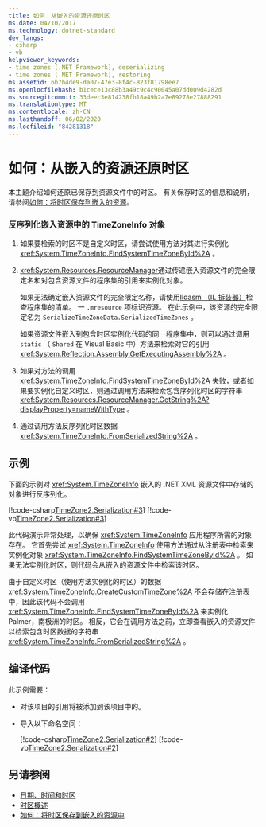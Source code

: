```yaml
---
title: 如何：从嵌入的资源还原时区
ms.date: 04/10/2017
ms.technology: dotnet-standard
dev_langs:
- csharp
- vb
helpviewer_keywords:
- time zones [.NET Framework], deserializing
- time zones [.NET Framework], restoring
ms.assetid: 6b7b4de9-da07-47e3-8f4c-823f81798ee7
ms.openlocfilehash: b1cece13c88b3a49c9c4c90045a07dd009d4282d
ms.sourcegitcommit: 33deec3e814238fb18a49b2a7e89278e27888291
ms.translationtype: MT
ms.contentlocale: zh-CN
ms.lasthandoff: 06/02/2020
ms.locfileid: "84281318"
---
```

# <a name="how-to-restore-time-zones-from-an-embedded-resource"></a>如何：从嵌入的资源还原时区

本主题介绍如何还原已保存到资源文件中的时区。 有关保存时区的信息和说明，请参阅[如何：将时区保存到嵌入的资源](save-time-zones-to-an-embedded-resource.md)。

### <a name="to-deserialize-a-timezoneinfo-object-from-an-embedded-resource"></a>反序列化嵌入资源中的 TimeZoneInfo 对象

1. 如果要检索的时区不是自定义时区，请尝试使用方法对其进行实例化 <xref:System.TimeZoneInfo.FindSystemTimeZoneById%2A> 。

2. <xref:System.Resources.ResourceManager>通过传递嵌入资源文件的完全限定名和对包含资源文件的程序集的引用来实例化对象。

   如果无法确定嵌入资源文件的完全限定名称，请使用[Ildasm （IL 拆装器）](../../framework/tools/ildasm-exe-il-disassembler.md)检查程序集的清单。 一 `.mresource` 项标识资源。 在此示例中，该资源的完全限定名为 `SerializeTimeZoneData.SerializedTimeZones` 。

   如果资源文件嵌入到包含时区实例化代码的同一程序集中，则可以通过调用 `static` （ `Shared` 在 Visual Basic 中）方法来检索对它的引用 <xref:System.Reflection.Assembly.GetExecutingAssembly%2A> 。

3. 如果对方法的调用 <xref:System.TimeZoneInfo.FindSystemTimeZoneById%2A> 失败，或者如果要实例化自定义时区，则通过调用方法来检索包含序列化时区的字符串 <xref:System.Resources.ResourceManager.GetString%2A?displayProperty=nameWithType> 。

4. 通过调用方法反序列化时区数据 <xref:System.TimeZoneInfo.FromSerializedString%2A> 。

## <a name="example"></a>示例

下面的示例对 <xref:System.TimeZoneInfo> 嵌入的 .NET XML 资源文件中存储的对象进行反序列化。

[!code-csharp[TimeZone2.Serialization#3](../../../samples/snippets/csharp/VS_Snippets_CLR/TimeZone2.Serialization/cs/SerializeTimeZoneData.cs#3)]
[!code-vb[TimeZone2.Serialization#3](../../../samples/snippets/visualbasic/VS_Snippets_CLR/TimeZone2.Serialization/vb/SerializeTimeZoneData.vb#3)]

此代码演示异常处理，以确保 <xref:System.TimeZoneInfo> 应用程序所需的对象存在。 它首先尝试 <xref:System.TimeZoneInfo> 使用方法通过从注册表中检索来实例化对象 <xref:System.TimeZoneInfo.FindSystemTimeZoneById%2A> 。 如果无法实例化时区，则代码会从嵌入的资源文件中检索该时区。

由于自定义时区（使用方法实例化的时区）的数据 <xref:System.TimeZoneInfo.CreateCustomTimeZone%2A> 不会存储在注册表中，因此该代码不会调用 <xref:System.TimeZoneInfo.FindSystemTimeZoneById%2A> 来实例化 Palmer，南极洲的时区。 相反，它会在调用方法之前，立即查看嵌入的资源文件以检索包含时区数据的字符串 <xref:System.TimeZoneInfo.FromSerializedString%2A> 。

## <a name="compiling-the-code"></a>编译代码

此示例需要：

- 对该项目的引用将被添加到该项目中的。

- 导入以下命名空间：

  [!code-csharp[TimeZone2.Serialization#2](../../../samples/snippets/csharp/VS_Snippets_CLR/TimeZone2.Serialization/cs/SerializeTimeZoneData.cs#2)]
  [!code-vb[TimeZone2.Serialization#2](../../../samples/snippets/visualbasic/VS_Snippets_CLR/TimeZone2.Serialization/vb/SerializeTimeZoneData.vb#2)]

## <a name="see-also"></a>另请参阅

- [日期、时间和时区](index.md)
- [时区概述](time-zone-overview.md)
- [如何：将时区保存到嵌入的资源中](save-time-zones-to-an-embedded-resource.md)
